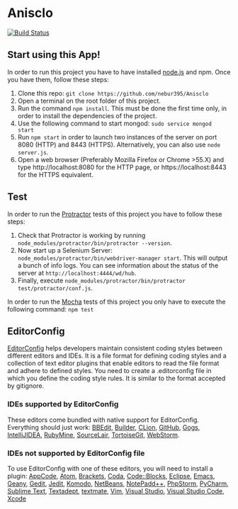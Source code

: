 # Anisclo

[![Build Status](https://travis-ci.com/nebur395/Anisclo.svg?token=TeQnRfV979qCVxB8pdn2&branch=master)](https://travis-ci.com/nebur395/Anisclo)

## Start using this App!

In order to run this project you have to have installed
[node.js](http://nodejs.org) and npm. Once you have them, follow these steps:

  1. Clone this repo: `git clone https://github.com/nebur395/Anisclo`
  2. Open a terminal on the root folder of this project.
  3. Run the command `npm install`. This must be done the first time only, in order to
  install the dependencies of the project.
  4. Use the following command to start mongod: `sudo service mongod start`
  5. Run `npm start` in order to launch two instances of the server on port 8080 (HTTP) and 8443 (HTTPS).
  Alternatively, you can also use `node server.js`.
  6. Open a web browser (Preferably Mozilla Firefox or Chrome >55.X) and type http://localhost:8080 for the HTTP page, or https://localhost:8443 for the HTTPS equivalent.
  
## Test
In order to run the [Protractor](http://www.protractortest.org/#/) tests of this project you have to follow these steps:
  1. Check that Protractor is working by running `node_modules/protractor/bin/protractor --version`.
  2. Now start up a Selenium Server: `node_modules/protractor/bin/webdriver-manager start`. This will output a bunch of info logs. You can see information about the status of the server at `http://localhost:4444/wd/hub`.
  3. Finally, execute `node_modules/protractor/bin/protractor test/protractor/conf.js`.
  
In order to run the [Mocha](https://mochajs.org/) tests of this project you only have to execute the following command: `npm test`

## EditorConfig 
[EditorConfig](http://editorconfig.org/) helps developers maintain consistent coding styles between different editors and IDEs. It is a file format for defining coding styles and a collection of text editor plugins that enable editors to read the file format and adhere to defined styles.
You need to create a .editorconfig file in which you define the coding style rules. It is similar to the format accepted by gitignore.

### IDEs supported by EditorConfig
These editors come bundled with native support for EditorConfig. Everything should just work: [BBEdit](http://www.barebones.com/support/technotes/editorconfig.html), [Builder](https://wiki.gnome.org/Apps/Builder/Features#EditorConfig), [CLion](https://github.com/JetBrains/intellij-community/tree/master/plugins/editorconfig), [GitHub](https://github.com/RReverser/github-editorconfig#readme), [Gogs](https://gogs.io/), [IntelliJIDEA](https://github.com/JetBrains/intellij-community/tree/master/plugins/editorconfig), [RubyMine](https://github.com/JetBrains/intellij-community/tree/master/plugins/editorconfig), [SourceLair](https://www.sourcelair.com/features/editorconfig), [TortoiseGit](https://tortoisegit.org/), [WebStorm](https://github.com/JetBrains/intellij-community/tree/master/plugins/editorconfig).

### IDEs not supported by EditorConfig file
To use EditorConfig with one of these editors, you will need to install a plugin: [AppCode](https://plugins.jetbrains.com/plugin/7294), [Atom](https://github.com/sindresorhus/atom-editorconfig#readme), [Brackets](https://github.com/kidwm/brackets-editorconfig/), [Coda](https://panic.com/coda/plugins.php#Plugins), [Code::Blocks](https://github.com/editorconfig/editorconfig-codeblocks#readme), [Eclipse](https://github.com/ncjones/editorconfig-eclipse#readme), [Emacs](https://github.com/editorconfig/editorconfig-emacs#readme), [Geany](https://github.com/editorconfig/editorconfig-geany#readme), [Gedit](https://github.com/editorconfig/editorconfig-gedit#readme), [Jedit](https://github.com/editorconfig/editorconfig-jedit#readme), [Komodo](http://komodoide.com/packages/addons/editorconfig/), [NetBeans](https://github.com/welovecoding/editorconfig-netbeans#readme), [NotePadd++](https://github.com/editorconfig/editorconfig-notepad-plus-plus#readme), [PhpStorm](https://plugins.jetbrains.com/plugin/7294), [PyCharm](https://plugins.jetbrains.com/plugin/7294), [Sublime Text](https://github.com/sindresorhus/editorconfig-sublime#readme), [Textadept](https://github.com/editorconfig/editorconfig-textadept#readme), [textmate](https://github.com/Mr0grog/editorconfig-textmate#readme), [Vim](https://github.com/editorconfig/editorconfig-vim#readme), [Visual Studio](https://github.com/editorconfig/editorconfig-visualstudio#readme), [Visual Studio Code](https://marketplace.visualstudio.com/items?itemName=EditorConfig.EditorConfig), [Xcode](https://github.com/MarcoSero/EditorConfig-Xcode)
